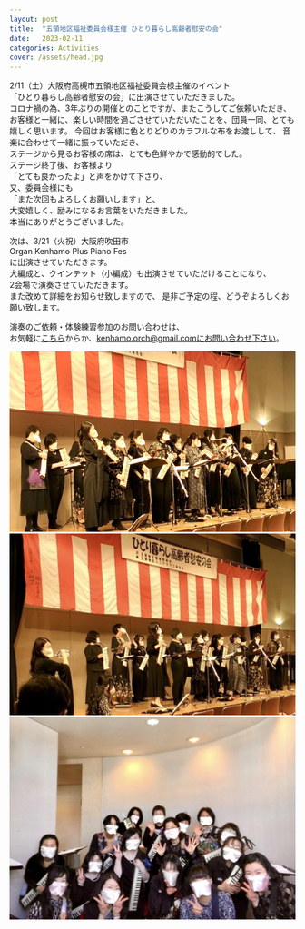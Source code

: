 ```yaml
---
layout: post
title:  "五領地区福祉委員会様主催 ひとり暮らし高齢者慰安の会"
date:   2023-02-11 
categories: Activities
cover: /assets/head.jpg
---
```

  
2/11（土）大阪府高槻市五領地区福祉委員会様主催のイベント  
「ひとり暮らし高齢者慰安の会」に出演させていただきました。  
コロナ禍の為、3年ぶりの開催とのことですが、またこうしてご依頼いただき、  
お客様と一緒に、楽しい時間を過ごさせていただいたことを、団員一同、とても嬉しく思います。
今回はお客様に色とりどりのカラフルな布をお渡しして、
音楽に合わせて一緒に振っていただき、  
ステージから見るお客様の席は、とても色鮮やかで感動的でした。  
ステージ終了後、お客様より  
「とても良かったよ」と声をかけて下さり、  
又、委員会様にも  
「また次回もよろしくお願いします」と、  
大変嬉しく、励みになるお言葉をいただきました。  
本当にありがとうございました。  
  
次は、3/21（火祝）大阪府吹田市  
Organ Kenhamo Plus Piano Fes  
に出演させていただきます。  
大編成と、クインテット（小編成）も出演させていただけることになり、  
2会場で演奏させていただきます。  
また改めて詳細をお知らせ致しますので、 
是非ご予定の程、どうぞよろしくお願い致します。  
    
演奏のご依頼・体験練習参加のお問い合わせは、  
お気軽に[こちら](https://docs.google.com/forms/d/e/1FAIpQLSeOdIlDB3uChvhrr9F543WjyJz2orR1FHCYdYVnwKcQU6wVcg/viewform)からか、kenhamo.orch@gmail.comにお問い合わせ下さい。
  
  
<img border="0" src="/assets/20230211-1.jpg">  
<img border="0" src="/assets/20230211-2.jpg">  
<img border="0" src="/assets/20230211-3.jpg">  
